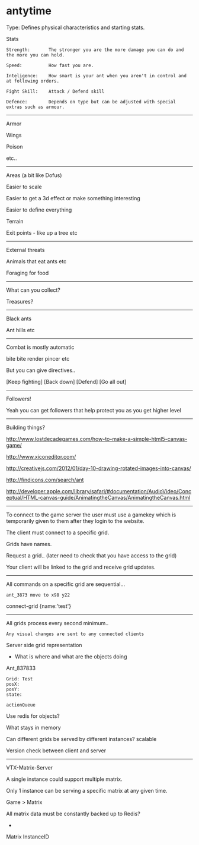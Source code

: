 antytime
========


Type:
Defines physical characteristics and starting stats. 

Stats

	Strength: 		The stronger you are the more damage you can do and the more you can hold. 

	Speed:			How fast you are.

	Inteligence:	How smart is your ant when you aren't in control and at following orders.

	Fight Skill:	Attack / Defend skill

	Defence:		Depends on type but can be adjusted with special extras such as armour. 


---

Armor 

Wings

Poison

etc.. 

-----------------

Areas (a bit like Dofus)

Easier to scale

Easier to get a 3d effect or make something interesting

Easier to define everything

Terrain

Exit points - like up a tree etc

-------------------

External threats

Animals that eat ants etc

Foraging for food

-----------------------------

What can you collect?

Treasures?

----------------------

Black ants 

Ant hills etc

--------------------

Combat is mostly automatic

bite bite render pincer etc

But you can give directives..

[Keep fighting] [Back down] [Defend] [Go all out]

----------------------

Followers!

Yeah you can get followers that help protect you as you get higher level

-------------------

Building things? 





http://www.lostdecadegames.com/how-to-make-a-simple-html5-canvas-game/

http://www.xiconeditor.com/

http://creativejs.com/2012/01/day-10-drawing-rotated-images-into-canvas/

http://findicons.com/search/ant

http://developer.apple.com/library/safari/#documentation/AudioVideo/Conceptual/HTML-canvas-guide/AnimatingtheCanvas/AnimatingtheCanvas.html

---------


To connect to the game server the user must use a gamekey which is temporarily given to them after they login to the website. 



The client must connect to a specific grid. 

Grids have names.


Request a grid.. (later need to check that you have access to the grid)

Your client will be linked to the grid and receive grid updates.

------------

All commands on a specific grid are sequential...

	ant_3873 move to x98 y22



connect-grid   {name:'test'}

-----------------------

All grids process every second minimum..

	Any visual changes are sent to any connected clients


Server side grid representation

- What is where and what are the objects doing



Ant_837833

	Grid: Test
	posX:
	posY:
	state:

	actionQueue

Use redis for objects?

What stays in memory

Can different grids be served by different instances? scalable

Version check between client and server

----------------------------------------------------------------------------

VTX-Matrix-Server

A single instance could support multiple matrix. 

Only 1 instance can be serving a specific matrix at any given time. 

Game > Matrix

All matrix data must be constantly backed up to Redis?


-

Matrix		InstanceID 
















